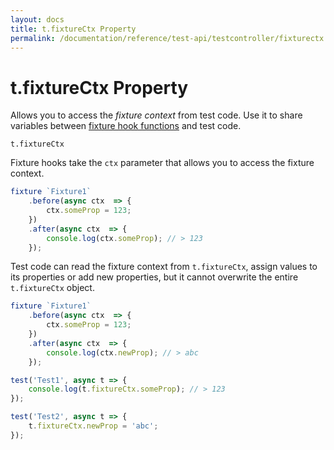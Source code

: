 ```yaml
---
layout: docs
title: t.fixtureCtx Property
permalink: /documentation/reference/test-api/testcontroller/fixturectx.html
---
```

# t.fixtureCtx Property

Allows you to access the *fixture context* from test code. Use it to share variables between [fixture hook functions](../../../guides/basic-guides/organize-tests.md#fixture-hooks) and test code.

```text
t.fixtureCtx
```

Fixture hooks take the `ctx` parameter that allows you to access the fixture context.

```js
fixture `Fixture1`
    .before(async ctx  => {
        ctx.someProp = 123;
    })
    .after(async ctx  => {
        console.log(ctx.someProp); // > 123
    });
```

Test code can read the fixture context from `t.fixtureCtx`, assign values to its properties or add new properties, but it cannot overwrite the entire `t.fixtureCtx` object.

```js
fixture `Fixture1`
    .before(async ctx  => {
        ctx.someProp = 123;
    })
    .after(async ctx  => {
        console.log(ctx.newProp); // > abc
    });

test('Test1', async t => {
    console.log(t.fixtureCtx.someProp); // > 123
});

test('Test2', async t => {
    t.fixtureCtx.newProp = 'abc';
});
```
